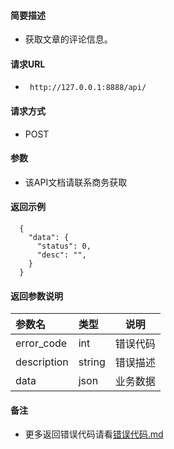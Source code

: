 #### 简要描述

- 获取文章的评论信息。

#### 请求URL

- ` http://127.0.0.1:8888/api/`

#### 请求方式

- POST

#### 参数

- 该API文档请联系商务获取

#### 返回示例

``` 
  {
    "data": {
      "status": 0,
      "desc": "",
    }
  }
```

#### 返回参数说明

| 参数名         | 类型     | 说明   |   
|:------------|:-------|------|   
| error_code  | int    | 错误代码 |   
| description | string | 错误描述 |   
| data        | json   | 业务数据 |   

#### 备注

- 更多返回错误代码请看[错误代码.md](../错误代码.md)







